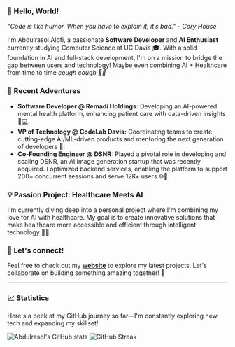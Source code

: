 ### 👋 Hello, World!

_"Code is like humor. When you have to explain it, it’s bad." – Cory House_

I'm Abdulrasol Alofi, a passionate **Software Developer** and **AI Enthusiast** currently studying Computer Science at UC Davis 🎓. With a solid foundation in AI and full-stack development, I'm on a mission to bridge the gap between users and technology! Maybe even combining AI + Healthcare from time to time _cough cough 😮‍💨_

### 🚀 Recent Adventures
- **Software Developer @ Remadi Holdings:** Developing an AI-powered mental health platform, enhancing patient care with data-driven insights 🧠💻.
- **VP of Technology @ CodeLab Davis:** Coordinating teams to create cutting-edge AI/ML-driven products and mentoring the next generation of developers 🌱.
- **Co-Founding Engineer @ DSNR:** Played a pivotal role in developing and scaling DSNR, an AI image generation startup that was recently acquired. I optimized backend services, enabling the platform to support 200+ concurrent sessions and serve 12K+ users 🌐🤖.

### 💡 Passion Project: Healthcare Meets AI
I'm currently diving deep into a personal project where I'm combining my love for AI with healthcare. My goal is to create innovative solutions that make healthcare more accessible and efficient through intelligent technology 🏥✨.

### 🤝 Let's connect! 
Feel free to check out my **[website](https://rasooly.dev)** to explore my latest projects. Let's collaborate on building something amazing together! 🌟

---
### 📈 Statistics
Here's a peek at my GitHub journey so far—I'm constantly exploring new tech and expanding my skillset!

![Abdulrasol's GitHub stats](https://github-readme-stats-weld-seven-88.vercel.app/api?username=rasooly-dev&show_icons=true&theme=github_dark_dimmed&hide=stars&show=prs_merged_percentage)
![GitHub Streak](https://github-readme-streak-stats-sable-chi.vercel.app/?user=rasooly-dev&theme=github_dark_dimmed)


<!--
**rasooly-dev/rasooly-dev** is a ✨ _special_ ✨ repository because its `README.md` (this file) appears on your GitHub profile.

Here are some ideas to get you started:

- 🔭 I’m currently working on ...
- 🌱 I’m currently learning ...
- 👯 I’m looking to collaborate on ...
- 🤔 I’m looking for help with ...
- 💬 Ask me about ...
- 📫 How to reach me: ...
- 😄 Pronouns: ...
- ⚡ Fun fact: ...
-->
